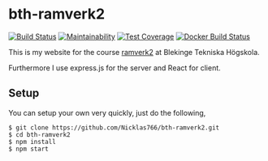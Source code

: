# bth-ramverk2

[![Build Status](https://travis-ci.org/Nicklas766/bth-ramverk2.svg?branch=master)](https://travis-ci.org/Nicklas766/bth-ramverk2)
[![Maintainability](https://api.codeclimate.com/v1/badges/d6ec95ceea3b251a0444/maintainability)](https://codeclimate.com/github/Nicklas766/bth-ramverk2/maintainability)
[![Test Coverage](https://api.codeclimate.com/v1/badges/d6ec95ceea3b251a0444/test_coverage)](https://codeclimate.com/github/Nicklas766/bth-ramverk2/test_coverage)
[![Docker Build Status](https://img.shields.io/badge/Docker%20Build--blue.svg)](https://cloud.docker.com/swarm/nicklas766/repository/docker/nicklas766/my_image/general)

This is my website for the course [ramverk2](https://dbwebb.se/kurser/ramverk2) at Blekinge Tekniska Högskola.

Furthermore I use express.js for the server and React for client.

## Setup

You can setup your own very quickly, just do the following,

```
$ git clone https://github.com/Nicklas766/bth-ramverk2.git
$ cd bth-ramverk2
$ npm install
$ npm start
```
